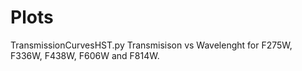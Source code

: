 # Plots

TransmissionCurvesHST.py
   Transmisison vs Wavelenght for F275W, F336W, F438W, F606W and F814W.


